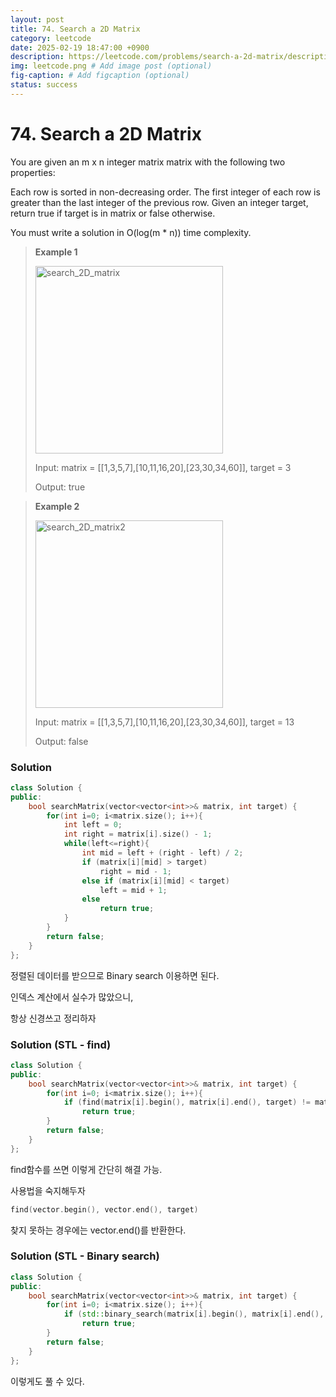 ```yaml
---
layout: post
title: 74. Search a 2D Matrix
category: leetcode
date: 2025-02-19 18:47:00 +0900
description: https://leetcode.com/problems/search-a-2d-matrix/description/?envType=study-plan-v2&envId=top-interview-150
img: leetcode.png # Add image post (optional)
fig-caption: # Add figcaption (optional)
status: success
---
```



# 74. Search a 2D Matrix

You are given an m x n integer matrix matrix with the following two properties:

Each row is sorted in non-decreasing order.
The first integer of each row is greater than the last integer of the previous row.
Given an integer target, return true if target is in matrix or false otherwise.

You must write a solution in O(log(m * n)) time complexity.

 

> **Example 1**
>
> <img src="/search_2D_matrix.jpg" alt="search_2D_matrix" width="300"/>
> 
> Input: matrix = [[1,3,5,7],[10,11,16,20],[23,30,34,60]], target = 3
> 
> Output: true



> **Example 2**
>
> <img src="/search_2D_matrix2.jpg" alt="search_2D_matrix2" width="300"/>
> 
> Input: matrix = [[1,3,5,7],[10,11,16,20],[23,30,34,60]], target = 13
> 
> Output: false


### Solution 
```cpp
class Solution {
public:
    bool searchMatrix(vector<vector<int>>& matrix, int target) {
        for(int i=0; i<matrix.size(); i++){
            int left = 0;
            int right = matrix[i].size() - 1;
            while(left<=right){
                int mid = left + (right - left) / 2;  
                if (matrix[i][mid] > target) 
                    right = mid - 1;  
                else if (matrix[i][mid] < target) 
                    left = mid + 1; 
                else 
                    return true;
            }
        }
        return false;
    }
};
```

정렬된 데이터를 받으므로 Binary search 이용하면 된다.

인덱스 계산에서 실수가 많았으니, 

항상 신경쓰고 정리하자 

### Solution (STL - find)
```cpp
class Solution {
public:
    bool searchMatrix(vector<vector<int>>& matrix, int target) {
        for(int i=0; i<matrix.size(); i++){
            if (find(matrix[i].begin(), matrix[i].end(), target) != matrix[i].end())
                return true;
        } 
        return false;
    }
};
```

find함수를 쓰면 이렇게 간단히 해결 가능.

사용법을 숙지해두자 

```cpp
find(vector.begin(), vector.end(), target)
```
찾지 못하는 경우에는 vector.end()를 반환한다.

### Solution (STL - Binary search)

```cpp
class Solution {
public:
    bool searchMatrix(vector<vector<int>>& matrix, int target) {
        for(int i=0; i<matrix.size(); i++){
            if (std::binary_search(matrix[i].begin(), matrix[i].end(), target)) 
                return true;
        }
        return false;
    }
};

```

이렇게도 풀 수 있다.